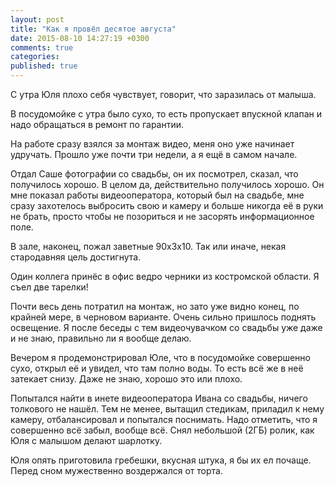 ```yaml
---
layout: post
title: "Как я провёл десятое августа"
date: 2015-08-10 14:27:19 +0300
comments: true
categories: 
published: true
---
```

С утра Юля плохо себя чувствует, говорит, что заразилась от малыша.

В посудомойке с утра было сухо, то есть пропускает впускной клапан и надо обращаться в ремонт по гарантии.

На работе сразу взялся за монтаж видео, меня оно уже начинает удручать. Прошло уже почти три недели, а я ещё в самом начале.

Отдал Саше фотографии со свадьбы, он их посмотрел, сказал, что получилось хорошо. В целом да, действительно получилось хорошо. Он мне показал работы видеооператора, который был на свадьбе, мне сразу захотелось выбросить свою и камеру и больше никогда её в руки не брать, просто чтобы не позориться и не засорять информационное поле.

В зале, наконец, пожал заветные 90х3х10. Так или иначе, некая стародавняя цель достигнута.

Один коллега принёс в офис ведро черники из костромской области. Я съел две тарелки!

Почти весь день потратил на монтаж, но зато уже видно конец, по крайней мере, в черновом варианте. Очень сильно пришлось поднять освещение. Я после беседы с тем видеочувачком со свадьбы уже даже и не знаю, правильно ли я вообще делаю. 

Вечером я продемонстрировал Юле, что в посудомойке совершенно сухо, открыл её и увидел, что там полно воды. То есть всё же в неё затекает снизу. Даже не знаю, хорошо это или плохо.

Попытался найти в инете видеооператора Ивана со свадьбы, ничего толкового не нашёл. Тем не менее, вытащил стедикам, приладил к нему камеру, отбалансировал и попытался поснимать. Надо отметить, что я совершенно всё забыл, вообще всё. Снял небольшой (2ГБ) ролик, как Юля с малышом делают шарлотку.

Юля опять приготовила гребешки, вкусная штука, я бы их ел почаще. Перед сном мужественно воздержался от торта.